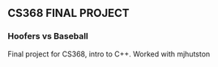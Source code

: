 ## CS368 FINAL PROJECT
### Hoofers vs Baseball
Final project for CS368, intro to C++. Worked with mjhutston
